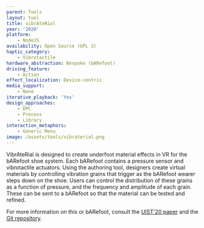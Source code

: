 ```yaml
---
parent: Tools
layout: tool
title: vibrAteRial
year: '2020'
platform:
    - NodeJS
availability: Open Source (GPL 3)
haptic_category:
    - Vibrotactile
hardware_abstraction: Bespoke (bARefoot)
driving_feature:
    - Action
effect_localization: Device-centric
media_support:
    - None
iterative_playback: 'Yes'
design_approaches:
    - DPC
    - Process
    - Library
interaction_metaphors:
    - Generic Menu
image: /assets/tools/vibraterial.png
---
```

VibrAteRial is designed to create underfoot material effects in VR for the bARefoot shoe system.
Each bARefoot contains a pressure sensor and vibrotactile actuators.
Using the authoring tool, designers create virtual materials by controlling vibration grains that trigger as the bARefoot wearer steps down on the shoe.
Users can control the distribution of these grains as a function of pressure, and the frequency and amplitude of each grain.
These can be sent to a bARefoot so that the material can be tested and refined.

For more information on this or bARefoot, consult the [UIST'20 paper](https://doi.org/10.1145/3379337.3415828)
and the [Git repository](https://gitlab.cs.uni-saarland.de/fruchard/hapticexperiencegenerator).
